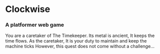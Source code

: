 # Clockwise

### A platformer web game

You are a caretaker of The Timekeeper.
Its metal is ancient, It keeps the time flows.
As the caretaker, It is your duty to maintain and keep the machine ticks
However, this quest does not come without a challenge...
